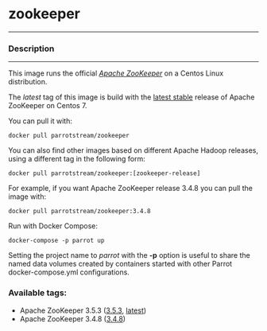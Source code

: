# **zookeeper**
___

### Description
___

This image runs the official [*Apache ZooKeeper*](https://zookeeper.apache.org/) on a Centos Linux distribution.

The *latest* tag of this image is build with the [latest stable](https://zookeeper.apache.org/releases.html) release of Apache ZooKeeper on Centos 7.

You can pull it with:

    docker pull parrotstream/zookeeper


You can also find other images based on different Apache Hadoop releases, using a different tag in the following form:

    docker pull parrotstream/zookeeper:[zookeeper-release]


For example, if you want Apache ZooKeeper release 3.4.8 you can pull the image with:

    docker pull parrotstream/zookeeper:3.4.8


Run with Docker Compose:

    docker-compose -p parrot up

Setting the project name to *parrot* with the **-p** option is useful to share the named data volumes created by containers started with other Parrot docker-compose.yml configurations.

### Available tags:

- Apache ZooKeeper 3.5.3 ([3.5.3](https://github.com/parrot-stream/docker-zookeeper/blob/3.5.3/Dockerfile), [latest](https://github.com/parrot-stream/docker-zookeeper/blob/latest/Dockerfile))
- Apache ZooKeeper 3.4.8 ([3.4.8](https://github.com/parrot-stream/docker-zookeeper/blob/3.4.8/Dockerfile))
